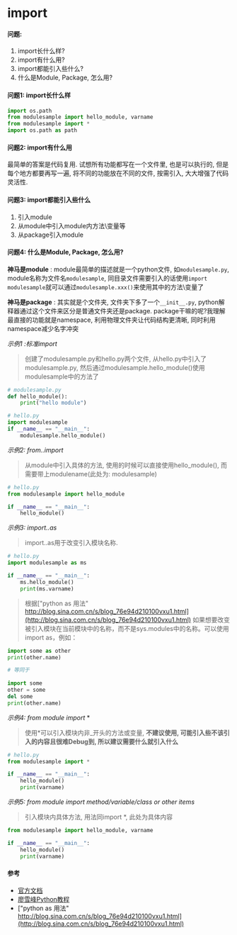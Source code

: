 # import

#### 问题:

1. import长什么样?
2. import有什么用?
3. import都能引入些什么?
4. 什么是Module, Package, 怎么用?

#### 问题1: import长什么样
```python
import os.path
from modulesample import hello_module, varname
from modulesample import *
import os.path as path
```

#### 问题2: import有什么用
最简单的答案是代码复用. 试想所有功能都写在一个文件里, 也是可以执行的, 但是每个地方都要再写一遍, 将不同的功能放在不同的文件, 按需引入, 大大增强了代码灵活性.

#### 问题3: import都能引入些什么

1. 引入module
2. 从module中引入module内方法\变量等
3. 从package引入module

#### 问题4: 什么是Module, Package, 怎么用?
**神马是module** : module最简单的描述就是一个python文件, 如`modulesample.py`, module名称为文件名`modulesample`, 同目录文件需要引入的话使用`import modulesample`就可以通过`modulesample.xxx()`来使用其中的方法\变量了

**神马是package** : 其实就是个文件夹, 文件夹下多了一个`__init__.py`, python解释器通过这个文件来区分是普通文件夹还是package. package干嘛的呢?我理解最直接的功能就是namespace, 利用物理文件夹让代码结构更清晰, 同时利用namespace减少名字冲突

*示例1 :标准import*

>创建了modulesample.py和hello.py两个文件, 从hello.py中引入了modulesample.py, 然后通过modulesample.hello_module()使用modulesample中的方法了
```python
# modulesample.py 
def hello_module():
    print("hello module")

# hello.py
import modulesample
if __name__ == "__main__":
    modulesample.hello_module()
```

*示例2: from..import*
> 从module中引入具体的方法, 使用的时候可以直接使用hello_module(), 而需要带上modulename(此处为: modulesample)
```python
# hello.py
from modulesample import hello_module

if __name__ == "__main__":
    hello_module()
```

*示例3: import..as*
> import..as用于改变引入模块名称. 

```python
# hello.py
import modulesample as ms

if __name__ == "__main__":
    ms.hello_module()
    print(ms.varname)
```
>根据["python as 用法" http://blog.sina.com.cn/s/blog_76e94d210100vxu1.html](http://blog.sina.com.cn/s/blog_76e94d210100vxu1.html)
>如果想要改变被引入模块在当前模块中的名称，而不是sys.modules中的名称。可以使用import as，例如：
```python
import some as other
print(other.name) 

# 等同于
 
import some
other = some
del some
print(other.name)
```

*示例4: from module import* *
> 使用*可以引入模块内非_开头的方法或变量, **不建议使用, 可能引入些不该引入的内容且很难Debug到, 所以建议需要什么就引入什么**
```python
# hello.py
from modulesample import *

if __name__ == "__main__":
    hello_module()
    print(varname)
```
*示例5: from module import method/variable/class or other items*
> 引入模块内具体方法, 用法同import *, 此处为具体内容
```python
from modulesample import hello_module, varname

if __name__ == "__main__":
    hello_module()
    print(varname)
```
#### 参考
* [官方文档](https://docs.python.org/3/tutorial/modules.html)
* [廖雪峰Python教程](https://www.liaoxuefeng.com/wiki/0014316089557264a6b348958f449949df42a6d3a2e542c000/001431845183474e20ee7e7828b47f7b7607f2dc1e90dbb000)
* ["python as 用法" http://blog.sina.com.cn/s/blog_76e94d210100vxu1.html](http://blog.sina.com.cn/s/blog_76e94d210100vxu1.html)
